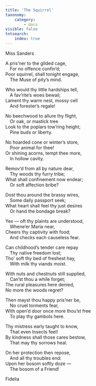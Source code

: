 ```yaml
---
title: 'The Squirrel'
taxonomy:
    category:
        - docs
visible: false
tntsearch:
    index: true
---
```


<div class="author">Miss Sanders</div>

A pris’ner to the gilded cage,  
&emsp;For no offence confin’d;  
Poor squirrel, shall tonight engage,  
&emsp;The Muse of pity’s mind.  
  
Who would thy little hardships tell,  
&emsp;A fav’rite’s woes bewail;  
Lament thy warm nest, mossy cell  
&emsp;And forester’s regale!  
 
No beechwood to allure thy flight,  
&emsp;Or oak, or mastick tree  
Look to the poplars tow’ring height;  
&emsp;Pine buds or liberty.  

No hoarded cone or winter’s store,  
&emsp;Poor animal for thee!  
Or shining acorns, tempt thee more,  
&emsp;In hollow cavity.  
  
Remov’d from all by nature dear,  
&emsp;Thy woods thy furry tribe;  
What shall confinement now endear;  
&emsp;Or soft affection bribe?  
  
Dost thou around the brassy wires,  
&emsp;Some daily passport seek;  
What heart shall feel thy just desires  
&emsp;Or hand the bondage break?  
  
Yes — oft thy plaints are understood,  
&emsp;Whene’er Maria near,  
Cheers thy captivity with food;  
&emsp;And checks each causeless fear.  

Can childhood’s tender care repay  
&emsp;Thy native freedom lost;  
Tho’ soft thy bed of freshest hay,  
&emsp;With milk thy viands moist.  
  
With nuts and chestnuts still supplied,  
&emsp;Can’st thou a while forget;  
The rural pleasures here denied,  
No more the woods regret?  
  
Then mayst thou happy pris’ner be,  
&emsp;No cruel torments fear,  
With open’d door once more thou’st free  
&emsp;To play thy gambols here.  
  
Thy mistress early taught to know,  
&emsp;That even Insects feel!  
By kindness shall those cares bestow,  
&emsp;That may thy sorrows heal.  
  
On her protection then repose,  
&emsp;And all thy troubles end:  
Upon her bosom softly doze —  
&emsp;The bosom of a Friend!  

Fidelia  
